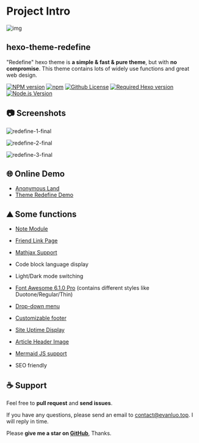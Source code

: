 # Project Intro



![img](https://evan.beee.top/img/2023/01/21/6a9695d3b3957a6bfc23ad167a4519b2.png)

## hexo-theme-redefine

"Redefine" hexo theme is **a simple & fast & pure theme**, but with **no compromise**. This theme contains lots of widely use functions and great web design.

[![NPM version](https://img.shields.io/npm/v/hexo-theme-redefine?color=red&logo=npm&style=flat-square)](https://www.npmjs.com/package/hexo-theme-redefine) [![npm](https://img.shields.io/npm/dw/hexo-theme-redefine?logo=npm&style=flat-square)](https://www.npmjs.com/package/hexo-theme-redefine) [![Github License](https://img.shields.io/github/license/XPoet/hexo-theme-keep.svg?style=flat-square)](https://github.com/EvanNotFound/hexo-theme-redefine/blob/main/LICENSE) [![Required Hexo version](https://img.shields.io/badge/hexo-%3E=5.0.0-blue?style=flat-square&logo=hexo)](https://hexo.io/) [![Node.js Version](https://img.shields.io/badge/node-%3E=12.0-success.svg?style=flat-square&logo=Node.js&longCache=true)](https://hexo.io/)

## 📷 Screenshots

![redefine-1-final](https://evan.beee.top/img/2023/01/21/5966cf4d2f2c05aecad54e233d9562ff.png)

![redefine-2-final](https://evan.beee.top/img/2023/01/21/6f3cad025693262f4ead2df7ac5e0883.png)

![redefine-3-final](https://evan.beee.top/img/2023/01/21/ddbb6406646f3f96acbc4764c5ac2ac1.png)

## 🌐 Online Demo

- [Anonymous Land](https://ohevan.com/)
- [Theme Redefine Demo](https://redefine.evanluo.top/)

## ⛰️ Some functions

- [Note Module](https://redefine-docs.ohevan.com/docs/advanced/plugins/note-module)

- [Friend Link Page](https://redefine-docs.ohevan.com/docs/advanced/friend-link)
- [Mathjax Support](https://redefine-docs.ohevan.com/docs/advanced/plugins/mathjax)
- Code block language display
- Light/Dark mode switching
- [Font Awesome 6.1.0 Pro](https://redefine-docs.ohevan.com/docs/configuration-guide/fontawesome) (contains different styles like Duotone/Regular/Thin)
- [Drop-down menu](https://redefine-docs.ohevan.com/docs/configuration-guide/menu)
- [Customizable footer](https://redefine-docs.ohevan.com/docs/configuration-guide/footer)
- [Site Uptime Display](https://redefine-docs.ohevan.com/docs/configuration-guide/footer)
- [Article Header Image](https://redefine-docs.ohevan.com/docs/advanced/home-contents/thumbnail)
- [Mermaid JS support](https://redefine-docs.ohevan.com/docs/advanced/plugins/mermaid)
- SEO friendly

## ☕ Support

Feel free to **pull request** and **send issues**.

If you have any questions, please send an email to [contact@evanluo.top](mailto:contact@evanluo.top). I will reply in time.

Please **give me a star on [GitHub](https://github.com/EvanNotFound/hexo-theme-redefine)**, Thanks.
